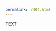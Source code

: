```yaml
---
permalink: /404.html
---
```


<!DOCTYPE html>
<html>

<head>
  <title>Conran Pearce</title>
</head>

<body>
  <p>TEXT</p>

</body>
</html>

